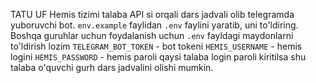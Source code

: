TATU UF Hemis tizimi talaba API si orqali dars jadvali olib telegramda 
yuboruvchi bot.
`env.example` faylidan `.env` faylini yaratib, uni to'ldiring.
Boshqa guruhlar uchun foydalanish uchun `.env` fayldagi maydonlarni to'ldirish lozim
`TELEGRAM_BOT_TOKEN` - bot tokeni
`HEMIS_USERNAME` - hemis logini
`HEMIS_PASSWORD` - hemis paroli
qaysi talaba login paroli kiritilsa shu talaba o'quvchi gurh dars jadvalini olishi mumkin.
